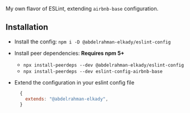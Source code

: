 My own flavor of ESLint, extending `airbnb-base` configuration.

## Installation

- Install the config: `npm i -D @abdelrahman-elkady/eslint-config`

- Install peer dependencies: **Requires npm 5+**
  - `npx install-peerdeps --dev @abdelrahman-elkady/eslint-config`
  - `npx install-peerdeps --dev eslint-config-airbnb-base`

- Extend the configuration in your eslint config file
  ```js
    {
      extends: "@abdelrahman-elkady",
    }
  ```
